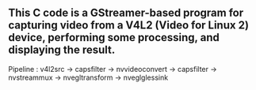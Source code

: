 
## This C code is a GStreamer-based program for capturing video from a V4L2 (Video for Linux 2) device, performing some processing, and displaying the result.


Pipeline : v4l2src -> capsfilter -> nvvideoconvert -> capsfilter -> nvstreammux -> nvegltransform -> nveglglessink
